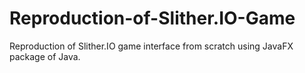 # Reproduction-of-Slither.IO-Game
Reproduction of Slither.IO game interface from scratch using JavaFX package of Java.
